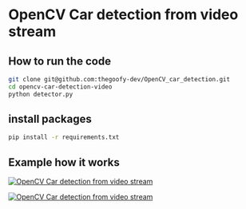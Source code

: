 # OpenCV Car detection from video stream

## How to run the code
```bash
git clone git@github.com:thegoofy-dev/OpenCV_car_detection.git
cd opencv-car-detection-video
python detector.py
```

## install packages

```bash
pip install -r requirements.txt
```

## Example how it works

[![OpenCV Car detection from video stream](http://img.youtube.com/vi/RCFkCmPqJrk/0.jpg)](https://youtu.be/RCFkCmPqJrk)

[![OpenCV Car detection from video stream](http://img.youtube.com/vi/KiAl5VfvKX4/0.jpg)](https://youtu.be/KiAl5VfvKX4)
